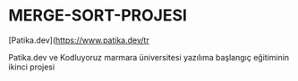 # MERGE-SORT-PROJESI

[Patika.dev](https://www.patika.dev/tr


Patika.dev ve Kodluyoruz marmara üniversitesi yazılıma başlangıç eğitiminin ikinci projesi

